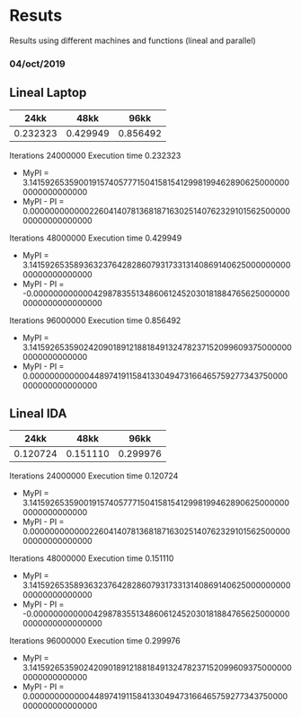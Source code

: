 # Resuts
Results using different machines and functions (lineal and parallel)
### 04/oct/2019
## Lineal Laptop
| 24kk     	| 48kk     	| 96kk     	|
|----------	|----------	|----------	|
| 0.232323 	| 0.429949 	| 0.856492 	|

Iterations 24000000     Execution time 0.232323
- MyPI = 3.1415926535900191574057771504158154129981994628906250000000000000000000
- MyPI - PI = 0.0000000000002260414078136818716302514076232910156250000000000000000000

Iterations 48000000     Execution time 0.429949
- MyPI = 3.1415926535893632376428286079317331314086914062500000000000000000000000
- MyPI - PI = -0.0000000000004298783551348606124520301818847656250000000000000000000000

Iterations 96000000     Execution time 0.856492
- MyPI = 3.1415926535902420901891218818491324782371520996093750000000000000000000
- MyPI - PI = 0.0000000000004489741911584133049473166465759277343750000000000000000000

## Lineal IDA
| 24kk     	| 48kk     	| 96kk     	|
|----------	|----------	|----------	|
| 0.120724 	| 0.151110 	| 0.299976 	|

Iterations 24000000     Execution time 0.120724
- MyPI = 3.1415926535900191574057771504158154129981994628906250000000000000000000
- MyPI - PI = 0.0000000000002260414078136818716302514076232910156250000000000000000000

Iterations 48000000     Execution time 0.151110
- MyPI = 3.1415926535893632376428286079317331314086914062500000000000000000000000
- MyPI - PI = -0.0000000000004298783551348606124520301818847656250000000000000000000000

Iterations 96000000     Execution time 0.299976
- MyPI = 3.1415926535902420901891218818491324782371520996093750000000000000000000
- MyPI - PI = 0.0000000000004489741911584133049473166465759277343750000000000000000000
